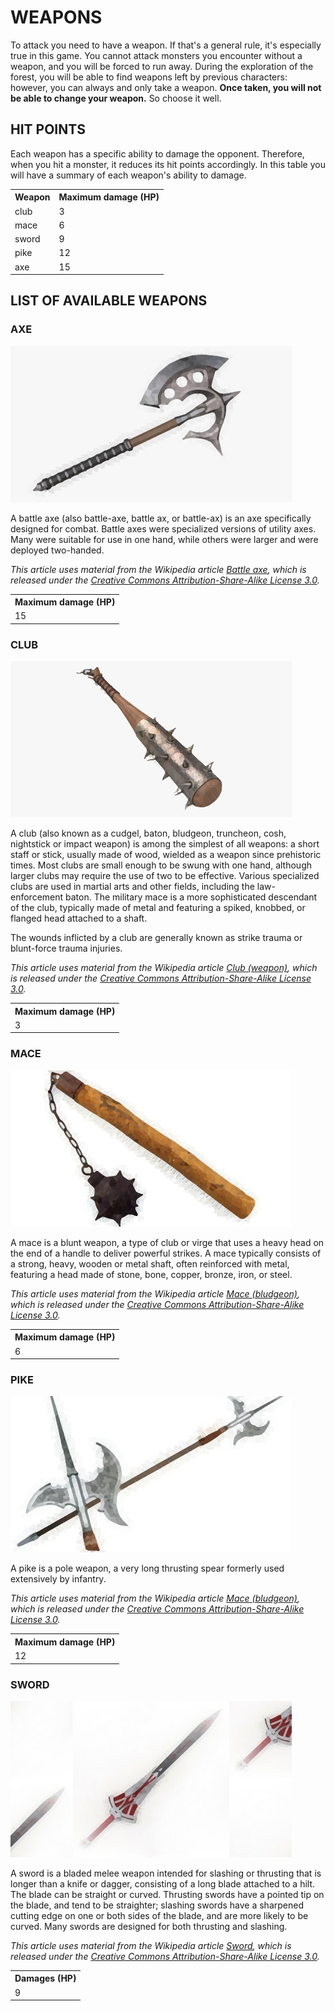 # WEAPONS

To attack you need to have a weapon. If that's a general rule, it's especially true in this game. You cannot attack monsters you encounter without a weapon, and you will be forced to run away. During the exploration of the forest, you will be able to find weapons left by previous characters: however, you can always and only take a weapon. **Once taken, you will not be able to change your weapon.** So choose it well.

## HIT POINTS

Each weapon has a specific ability to damage the opponent. Therefore, when you hit a monster, it reduces its hit points accordingly. In this table you will have a summary of each weapon's ability to damage.

<table>
    <tr>
        <th>
        Weapon 
        </th>
        <th>Maximum damage (HP)</th>
    </tr>
    <tr>
        <td>club</td>
        <td>3</td>
    </tr>
    <tr>
        <td>mace</td>
        <td>6</td>
    </tr>
    <tr>
        <td>sword</td>
        <td>9</td>
    </tr>
    <tr>
        <td>pike</td>
        <td>12</td>
    </tr>
    <tr>
        <td>axe</td>
        <td>15</td>
    </tr>
</table>

## LIST OF AVAILABLE WEAPONS

### AXE

![AXE](weapon_axe.jpg)

A battle axe (also battle-axe, battle ax, or battle-ax) is an axe specifically designed for combat. Battle axes were specialized versions of utility axes. Many were suitable for use in one hand, while others were larger and were deployed two-handed.

*This article uses material from the Wikipedia article <a href="https://en.wikipedia.org/wiki/Battle_axe">Battle axe</a>, which is released under the <a href="https://creativecommons.org/licenses/by-sa/3.0/">Creative Commons Attribution-Share-Alike License 3.0</a>.*

<table>
    <tr>
        <th>Maximum damage (HP)</th>
    </tr>
    <tr>
        <td>15</td>
    </tr>
</table>

### CLUB

![Club](weapon_club.jpg)

A club (also known as a cudgel, baton, bludgeon, truncheon, cosh, nightstick or impact weapon) is among the simplest of all weapons: a short staff or stick, usually made of wood, wielded as a weapon since prehistoric times. Most clubs are small enough to be swung with one hand, although larger clubs may require the use of two to be effective. Various specialized clubs are used in martial arts and other fields, including the law-enforcement baton. The military mace is a more sophisticated descendant of the club, typically made of metal and featuring a spiked, knobbed, or flanged head attached to a shaft.

The wounds inflicted by a club are generally known as strike trauma or blunt-force trauma injuries.

*This article uses material from the Wikipedia article <a href="https://en.wikipedia.org/wiki/Club_(weapon)">Club (weapon)</a>, which is released under the <a href="https://creativecommons.org/licenses/by-sa/3.0/">Creative Commons Attribution-Share-Alike License 3.0</a>.*

<table>
    <tr>
        <th>Maximum damage (HP)</th>
    </tr>
    <tr>
        <td>3</td>
    </tr>
</table>

### MACE

![Mace](weapon_mace.jpg)

A mace is a blunt weapon, a type of club or virge that uses a heavy head on the end of a handle to deliver powerful strikes. A mace typically consists of a strong, heavy, wooden or metal shaft, often reinforced with metal, featuring a head made of stone, bone, copper, bronze, iron, or steel.

*This article uses material from the Wikipedia article <a href="https://en.wikipedia.org/wiki/Mace_(bludgeon)">Mace (bludgeon)</a>, which is released under the <a href="https://creativecommons.org/licenses/by-sa/3.0/">Creative Commons Attribution-Share-Alike License 3.0</a>.*

<table>
    <tr>
        <th>Maximum damage (HP)</th>
    </tr>
    <tr>
        <td>6</td>
    </tr>
</table>

### PIKE

![Pike](weapon_pike.jpg)

A pike is a pole weapon, a very long thrusting spear formerly used extensively by infantry.

*This article uses material from the Wikipedia article <a href="https://en.wikipedia.org/wiki/Mace_(bludgeon)">Mace (bludgeon)</a>, which is released under the <a href="https://creativecommons.org/licenses/by-sa/3.0/">Creative Commons Attribution-Share-Alike License 3.0</a>.*

<table>
    <tr>
        <th>Maximum damage (HP)</th>
    </tr>
    <tr>
        <td>12</td>
    </tr>
</table>

### SWORD

![Sword](weapon_sword.jpg)

A sword is a bladed melee weapon intended for slashing or thrusting that is longer than a knife or dagger, consisting of a long blade attached to a hilt. The blade can be straight or curved. Thrusting swords have a pointed tip on the blade, and tend to be straighter; slashing swords have a sharpened cutting edge on one or both sides of the blade, and are more likely to be curved. Many swords are designed for both thrusting and slashing.

*This article uses material from the Wikipedia article <a href="https://en.wikipedia.org/wiki/Sword">Sword</a>, which is released under the <a href="https://creativecommons.org/licenses/by-sa/3.0/">Creative Commons Attribution-Share-Alike License 3.0</a>.*

<table>
    <tr>
        <th>Damages (HP)</th>
    </tr>
    <tr>
        <td>9</td>
    </tr>
</table>
